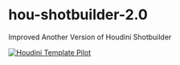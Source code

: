 # hou-shotbuilder-2.0

Improved Another Version of Houdini Shotbuilder 



[![Houdini Template Pilot](https://i.ibb.co/CBy3vhT/sb.jpg)](https://vimeo.com/925333647) 
